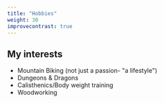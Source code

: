 ```yaml
---
title: "Hobbies"
weight: 30
improvecontrast: true
---
```


## My interests

- Mountain Biking (not just a passion- "a lifestyle")
- Dungeons & Dragons
- Calisthenics/Body weight training
- Woodworking

